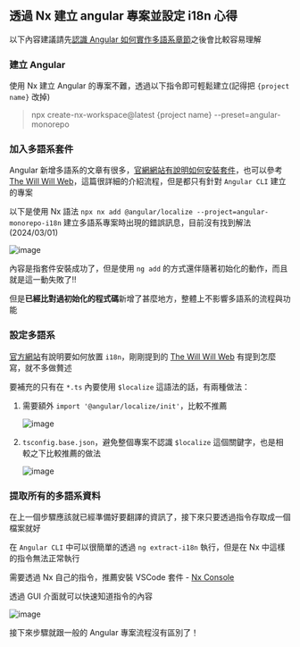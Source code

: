 ## 透過 Nx 建立 angular 專案並設定 i18n 心得

以下內容建議請先[認識 Angular 如何實作多語系章節](https://angular.io/guide/i18n-overview)之後會比較容易理解

### 建立 Angular

使用 Nx 建立 Angular 的專案不難，透過以下指令即可輕鬆建立(記得把 `{project name}`  改掉)

> npx create-nx-workspace@latest {project name} --preset=angular-monorepo

### 加入多語系套件

Angular 新增多語系的文章有很多，[官網網站有說明如何安裝套件](https://angular.io/guide/i18n-common-add-package)，也可以參考 [The Will Will Web](https://blog.miniasp.com/post/2024/01/27/Angular-Internationalization-i18n)，這篇很詳細的介紹流程，但是都只有針對 `Angular CLI` 建立的專案

以下是使用 Nx 語法 `npx nx add @angular/localize --project=angular-monorepo-i18n` 建立多語系專案時出現的錯誤訊息，目前沒有找到解法(2024/03/01)

![image](https://github.com/qazs10015/Nx_Angular_Sample/assets/30744341/903c6860-7237-493a-a42e-e3bc9c7928af)

內容是指套件安裝成功了，但是使用 `ng add` 的方式還伴隨著初始化的動作，而且就是這一動失敗了!!

但是**已經比對過初始化的程式碼**新增了甚麼地方，整體上不影響多語系的流程與功能

### 設定多語系

[官方網站](https://angular.io/guide/i18n-common-prepare)有說明要如何放置 `i18n`，剛剛提到的 [The Will Will Web](https://blog.miniasp.com/post/2024/01/27/Angular-Internationalization-i18n#:~:text=%E7%9A%84%E8%AE%8A%E6%9B%B4%E8%A8%98%E9%8C%84%E3%80%82-,%E9%96%8B%E5%A7%8B%E5%B0%8D%E5%B0%88%E6%A1%88%E9%80%B2%E8%A1%8C%E6%9C%AC%E5%9C%B0%E5%8C%96%E7%BF%BB%E8%AD%AF,-%E5%9C%A8%20Template%20%E5%A5%97%E7%94%A8) 有提到怎麼寫，就不多做贅述

要補充的只有在 `*.ts` 內要使用 `$localize` 這語法的話，有兩種做法：

1. 需要額外 `import '@angular/localize/init'`，比較不推薦

    ![image](https://github.com/qazs10015/Nx_Angular_Sample/assets/30744341/7693ae28-7b65-4d41-934e-74f25993ef05)

2. `tsconfig.base.json`，避免整個專案不認識 `$localize` 這個關鍵字，也是相較之下比較推薦的做法

    ![image](https://github.com/qazs10015/Nx_Angular_Sample/assets/30744341/d65e3cb0-9881-43a7-9d62-71f1a6c589a0)

### 提取所有的多語系資料

在上一個步驟應該就已經準備好要翻譯的資訊了，接下來只要透過指令存取成一個檔案就好

在 `Angular CLI` 中可以很簡單的透過 `ng extract-i18n` 執行，但是在 Nx 中這樣的指令無法正常執行

需要透過 Nx 自己的指令，推薦安裝 VSCode 套件 - [Nx Console](https://marketplace.visualstudio.com/items?itemName=nrwl.angular-console)

透過 GUI 介面就可以快速知道指令的內容

![image](https://github.com/qazs10015/Nx_Angular_Sample/assets/30744341/b491b238-74b3-4efc-9411-9a0027868e70)

接下來步驟就跟一般的 Angular 專案流程沒有區別了！
